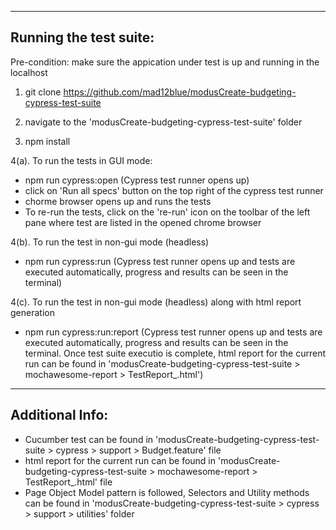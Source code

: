 --------------------------------------------------------------------------------------------
Running the test suite:
--------------------------------------------------------------------------------------------
Pre-condition: make sure the appication under test is up and running in the localhost

1. git clone https://github.com/mad12blue/modusCreate-budgeting-cypress-test-suite 

2. navigate to the 'modusCreate-budgeting-cypress-test-suite' folder 

3. npm install

4(a). To run the tests in GUI mode:

- npm run cypress:open (Cypress test runner opens up)
- click on 'Run all specs' button on the top right of the cypress test runner
- chorme browser opens up and runs the tests
- To re-run the tests, click on the 're-run' icon on the toolbar of the left pane where test are listed in the opened chrome browser

4(b). To run the test in non-gui mode (headless)
- npm run cypress:run (Cypress test runner opens up and tests are executed automatically, progress and results can be seen in the terminal)

4(c). To run the test in non-gui mode (headless) along with html report generation
- npm run cypress:run:report (Cypress test runner opens up and tests are executed automatically, progress and results can be seen in the terminal. Once test suite executio is complete, html report for the current run can be found in 'modusCreate-budgeting-cypress-test-suite > mochawesome-report > TestReport_<currentDateTime>.html')

--------------------------------------------------------------------------------------------
Additional Info:
--------------------------------------------------------------------------------------------
* Cucumber test can be found in 'modusCreate-budgeting-cypress-test-suite > cypress > support > Budget.feature' file
* html report for the current run can be found in 'modusCreate-budgeting-cypress-test-suite > mochawesome-report > TestReport_<currentDateTime>.html' file
* Page Object Model pattern is followed, Selectors and Utility methods can be found in 'modusCreate-budgeting-cypress-test-suite > cypress > support > utilities' folder